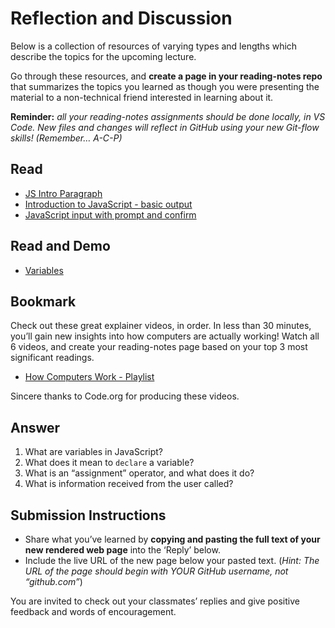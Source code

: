# Reflection and Discussion

Below is a collection of resources of varying types and lengths which describe the topics for the upcoming lecture.

Go through these resources, and  **create a page in your reading-notes repo**  that summarizes the topics you learned as though you were presenting the material to a non-technical friend interested in learning about it.

**Reminder:**  _all your reading-notes assignments should be done locally, in VS Code. New files and changes will reflect in GitHub using your new Git-flow skills! (Remember… A-C-P)_

## Read

-   [JS Intro Paragraph](https://developer.mozilla.org/en-US/docs/Web/JavaScript)
-   [Introduction to JavaScript - basic output](https://code-maven.com/introduction-to-javascript)
-   [JavaScript input with prompt and confirm](https://code-maven.com/javascript-input-with-prompt-and-confirm)

## Read and Demo

-   [Variables](https://www.w3schools.com/js/js_variables.asp)

## Bookmark

Check out these great explainer videos, in order. In less than 30 minutes, you’ll gain new insights into how computers are actually working! Watch all 6 videos, and create your reading-notes page based on your top 3 most significant readings.

-   [How Computers Work - Playlist](https://www.youtube.com/playlist?list=PLzdnOPI1iJNcsRwJhvksEo1tJqjIqWbN-)

Sincere thanks to Code.org for producing these videos.

## Answer

1.  What are variables in JavaScript?
2.  What does it mean to  `declare`  a variable?
3.  What is an “assignment” operator, and what does it do?
4.  What is information received from the user called?

## Submission Instructions

-   Share what you’ve learned by  **copying and pasting the full text of your new rendered web page**  into the ‘Reply’ below.
-   Include the live URL of the new page below your pasted text. (_Hint: The URL of the page should begin with YOUR GitHub username, not “github.com”_)

You are invited to check out your classmates’ replies and give positive feedback and words of encouragement.
